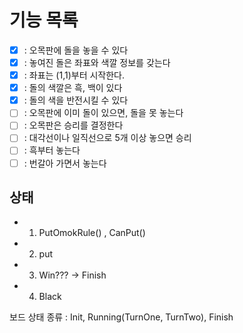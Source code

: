 # 기능 목록

- [x] : 오목판에 돌을 놓을 수 있다
- [x] : 놓여진 돌은 좌표와 색깔 정보를 갖는다
- [x] : 좌표는 (1,1)부터 시작한다.
- [x] : 돌의 색깔은 흑, 백이 있다
- [x] : 돌의 색을 반전시킬 수 있다
- [ ] : 오목판에 이미 돌이 있으면, 돌을 못 놓는다
- [ ] : 오목판은 승리를 결정한다
- [ ] : 대각선이나 일직선으로 5개 이상 놓으면 승리
- [ ] : 흑부터 놓는다
- [ ] : 번갈아 가면서 놓는다

## 상태
- 1. PutOmokRule() , CanPut()
- 2. put
- 3. Win??? -> Finish 
- 4. Black

보드 상태 종류 : Init, Running(TurnOne, TurnTwo), Finish
